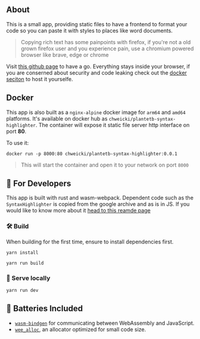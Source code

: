 ## About

This is a small app, providing static files to have a frontend to format your code so you can paste it with styles to places like word documents.
> Copying rich text has some painpoints with firefox, if you're not a old grown firefox user and you experience pain, use a chromium powered browser like brave, edge or chrome

Visit [this github page](https://somehowchris.github.io/plantetb-syntax-highlighter/) to have a go. Everything stays inside your browser, if you are conserned about security and code leaking check out the [docker seciton](#docker) to host it yourselfe.


## Docker

This app is also built as a `nginx-alpine` docker image for `arm64` and `amd64` platforms. It's available on docker hub as `chweicki/plantetb-syntax-highlighter`. The container will expose it static file server http interface on port __80__.

To use it:
```
docker run -p 8000:80 chweicki/plantetb-syntax-highlighter:0.0.1
```
> This will start the container and open it to your network on port `8000`

## 🚴 For Developers

This app is built with rust and wasm-webpack. Dependent code such as the `SyntaxHighlighter` is copied from the google archive and as is in JS. If you would like to know more about it [head to this reamde page](./src/highlighter/README.md)

### 🛠️ Build

When building for the first time, ensure to install dependencies first.

```
yarn install
```

```
yarn run build
```

### 🔬 Serve locally

```
yarn run dev
```

## 🔋 Batteries Included

- [`wasm-bindgen`](https://github.com/rustwasm/wasm-bindgen) for communicating
  between WebAssembly and JavaScript.
- [`wee_alloc`](https://github.com/rustwasm/wee_alloc), an allocator optimized
  for small code size.


